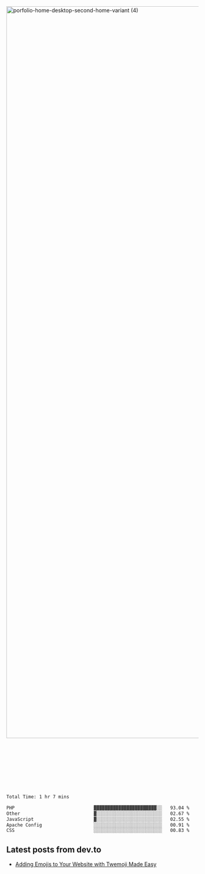 <img width="1920" alt="porfolio-home-desktop-second-home-variant (4)" src="https://user-images.githubusercontent.com/44812120/231556360-1ee1d327-1a45-4bda-a93d-dd32a34149e4.png">
 
 
 
 
 
 <br><br><br><br><br><br><br>
<!--START_SECTION:waka-->

```txt
Total Time: 1 hr 7 mins

PHP                             ▓▓▓▓▓▓▓▓▓▓▓▓▓▓▓▓▓▓▓▓▓▓▓░░   93.04 %
Other                           ▓░░░░░░░░░░░░░░░░░░░░░░░░   02.67 %
JavaScript                      ▓░░░░░░░░░░░░░░░░░░░░░░░░   02.55 %
Apache Config                   ░░░░░░░░░░░░░░░░░░░░░░░░░   00.91 %
CSS                             ░░░░░░░░░░░░░░░░░░░░░░░░░   00.83 %
```

<!--END_SECTION:waka-->

## Latest posts from dev.to
<!-- MEDIUM-STORY-LIST:START -->
- [Adding Emojis to Your Website with Twemoji Made Easy](https://dev.to/danielsebesta/adding-emojis-to-your-website-with-twemoji-made-easy-mc8)
<!-- MEDIUM-STORY-LIST:END -->

